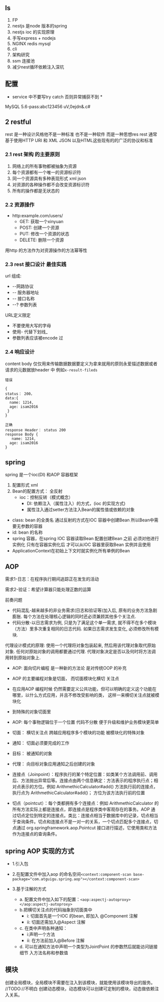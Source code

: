 ## ls

1. FP
2. nestjs 是node 版本的spring
3. nestjs ioc 的实现原理
4. 手写express + nodejs
5. NGINX redis mysql  
6. cli 
7. 架构研究
8. ssm  连接池  
9. 减少nest循环依赖注入深坑

  

## 配置

* service 中不要写try catch  否则异常捕获不到 *
  
MySQL 5.6-pass:abc123456 uV,0ejdn&.c#

## 2 restful

rest 是一种设计风格他不是一种标准 也不是一种软件 而是一种思想res
rest  通常基于使用HTTP URI 和 XML  JSON 以及HTML这些现有的的广泛的协议和标准

### 2.1 rest 架构 的主要原则 

1. 网络上的所有事物都被抽象为资源
2. 每个资源都有一个唯一的资源标识符 
3. 同一个资源具有多种表现形式 xml json 
4. 对资源的各种操作都不会改变资源标识符
5. 所有的操作都是无状态的


### 2.2 资源操作
 
* http:example.com/users/ 
  * GET: 获取一个xinyuan
  * POST: 创建一个资源
  * PUT: 修改一个资源的状态
  * DELETE: 删除一个资源
 
 用http 的方法作为对资源操作的方法幂等性
 
### 2.3 rest 接口设计 最佳实践
 
 url 组成: 
  * --网路协议
  * -- 服务器地址
  * -- 接口名称
  * --? 参数列表
 
 URL定义限定
 - 不要使用大写的字母
 - 使用- 代替下划线_
 - 参数列表应该被encode 过
 
 
### 2.4 响应设计

content body 仅仅用来传输数据数据要定义为拿来就用的原则永爱描述数据或者请求的元数据放header 中 例如`x-result-fileds`

```
错误

{
status： 200，
data:{
  name: 1214,
  age: isam2016
 }
}

正确 
response Header： status 200
response Body {
   name: 1214,
  age: isam2016
}

```

##  spring 

spring 是一个ioc(DI) 和AOP 容器框架

1. 配置形式 xml
2. Bean的配置方式： 全反射
   * ioc：控制反转（模式概念）
     * DI: 依赖注入（属性注入）的方式，(ioc 的实现方式)
     * 属性注入通过setter方法注入Bean的属性值或依赖的对象
  
* class: bean 的全类名 通过反射的方式在IOC 容器中创建Bean  所以Bean中需要无参数的容器
* id: bean 的名称
* spring 容器，在spring  IOC 容器读取Bean 配置创建Bean 之前  必须对他进行实例化  只有在容器实例化后 才可以从IOC 容器里获取Bean 实例并且使用
 * ApplicationContext在初始上下文时就实例化所有单例的Bean
  
  

 
## AOP

需求1-日志：在程序执行期间追踪正在发生的活动

需求2-验证：希望计算器只能处理正数的运算

前奏问题

* 代码混乱-越来越多的非业务需求(日志和验证等)加入后, 原有的业务方法急剧膨胀.  每个方法在处理核心逻辑的同时还必须兼顾其他多个关注点. 
* 代码分散-以日志需求为例, 只是为了满足这个单一需求, 就不得不在多个模块（方法）里多次重复相同的日志代码. 如果日志需求发生变化, 必须修改所有模块.

代理设计模式的原理: 使用一个代理将对象包装起来, 然后用该代理对象取代原始对象. 任何对原始对象的调用都要通过代理. 代理对象决定是否以及何时将方法调用转到原始对象上.

[](./WX20191125-161318@2x.png)
[](./WX20191125-161318@2x.png)

* AOP: 面向切片编程 是一种新的方法论 是对传统OOP 的补充
* AOP 的主要编程对象是切面， 而切面模块化横切 关注点
* 在应用AOP 编程时候  仍然需要定义公共功能，但可以明确的定义这个功能在哪里，以什么方式应用，并且不修改受影响的类， 这样一来横切关注点就被模块化
*  到特殊的对象切面里
*  AOP: 每个事物逻辑位于一个位置 代码不分散 便于升级和维护业务模块更简单
   
*  切面： 横切关注点  跨越应用程序多个模块的功能 被模块化的特殊对象
*  通知： 切面必须要完成的工作
*  目标： 被通知的对象
*  代理： 向目标对象应用通知之后创建的对象
*  连接点（Joinpoint）：程序执行的某个特定位置：如类某个方法调用前、调用后、方法抛出异常后等。连接点由两个信息确定：方法表示的程序执行点；相对点表示的方位。例如 ArithmethicCalculator#add() 方法执行前的连接点，执行点为 ArithmethicCalculator#add()； 方位为该方法执行前的位置
* 切点（pointcut）：每个类都拥有多个连接点：例如 ArithmethicCalculator 的所有方法实际上都是连接点，即连接点是程序类中客观存在的事务。AOP 通过切点定位到特定的连接点。类比：连接点相当于数据库中的记录，切点相当于查询条件。切点和连接点不是一对一的关系，一个切点匹配多个连接点，切点通过 org.springframework.aop.Pointcut 接口进行描述，它使用类和方法作为连接点的查询条件。



## spring AOP 实现的方式
  
* 1.引入包
* 2.在配置文件中加入aop 的命名空间`<context:component-scan base-package="com.atguigu.spring.aop"></context:component-scan>`
 
* 3.基于注解的方式
  * a. 配置文件中加入如下的配置：`<aop:aspectj-autoproxy></aop:aspectj-autoproxy>`
  * b.把横切关注点的代码抽象到切面类中
    *	i: 切面首先是一个IOC 的bean, 即加入 @Component 注解
    *	ii: 切面还需加入@Aspect 注解
  * c. 在类中声明各种通知： 
    * i:声明一个方法
    * ii: 在方法前加入@Before 注解
  * d. 可以在通知方法中声明一个类型为JointPoint 的参数然后就能访问链接细节 入方法名称和参数值

## 模块

创建全局模块，全局模块不需要在注入到该模块，就能使用该模块导出的服务。 //TODO://不明白
创建动态模块，动态模块可以创建可定制的模块，动态做依赖注入关系。
